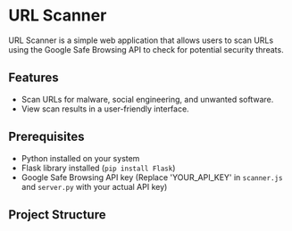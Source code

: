 # URL Scanner

URL Scanner is a simple web application that allows users to scan URLs using the Google Safe Browsing API to check for potential security threats.

## Features

- Scan URLs for malware, social engineering, and unwanted software.
- View scan results in a user-friendly interface.

## Prerequisites

- Python installed on your system
- Flask library installed (`pip install Flask`)
- Google Safe Browsing API key (Replace 'YOUR_API_KEY' in `scanner.js` and `server.py` with your actual API key)

## Project Structure

